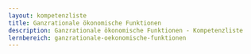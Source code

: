 ```yaml
---
layout: kompetenzliste
title: Ganzrationale ökonomische Funktionen
description: Ganzrationale ökonomische Funktionen - Kompetenzliste
lernbereich: ganzrationale-oekonomische-funktionen
---
```


